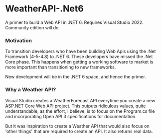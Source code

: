 # WeatherAPI-.Net6
A primer to build a Web API in .NET 6. Requires Visual Studio 2022. Community edition will do.

### Motivation

To transition developers who have been building Web Apis using the .Net Framework (4-5-4.8) to .NET 6. These developers have missed the .Net Core phase. This happens when getting a working software to market is more important than transitioning to new frameworks.

New development will be in the .NET 6 space, and hence the primer.

### Why a Weather API?

Visual Studio creates a WeatherForecast API everytime you create a new ASP.NET Core Web API project. This outputs ridiculous values, quite understandable, as the effort, I believe, is to focus on the Program.cs file and incorporating Open API 3 specifications for documentation.

But it was inspiration to create a Weather API that would also focus on 'other things' that are required to create an API. It also returns real data.
